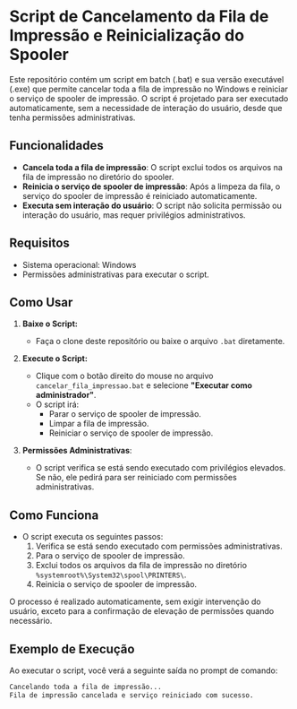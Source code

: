 # Script de Cancelamento da Fila de Impressão e Reinicialização do Spooler

Este repositório contém um script em batch (.bat) e sua versão executável (.exe) que permite cancelar toda a fila de impressão no Windows e reiniciar o serviço de spooler de impressão. O script é projetado para ser executado automaticamente, sem a necessidade de interação do usuário, desde que tenha permissões administrativas.

## Funcionalidades

- **Cancela toda a fila de impressão**: O script exclui todos os arquivos na fila de impressão no diretório do spooler.
- **Reinicia o serviço de spooler de impressão**: Após a limpeza da fila, o serviço do spooler de impressão é reiniciado automaticamente.
- **Executa sem interação do usuário**: O script não solicita permissão ou interação do usuário, mas requer privilégios administrativos.

## Requisitos

- Sistema operacional: Windows
- Permissões administrativas para executar o script.

## Como Usar

1. **Baixe o Script:**
   - Faça o clone deste repositório ou baixe o arquivo `.bat` diretamente.

2. **Execute o Script:**
   - Clique com o botão direito do mouse no arquivo `cancelar_fila_impressao.bat` e selecione **"Executar como administrador"**.
   - O script irá:
     - Parar o serviço de spooler de impressão.
     - Limpar a fila de impressão.
     - Reiniciar o serviço de spooler de impressão.

3. **Permissões Administrativas**:
   - O script verifica se está sendo executado com privilégios elevados. Se não, ele pedirá para ser reiniciado com permissões administrativas.

## Como Funciona

- O script executa os seguintes passos:
  1. Verifica se está sendo executado com permissões administrativas.
  2. Para o serviço de spooler de impressão.
  3. Exclui todos os arquivos da fila de impressão no diretório `%systemroot%\System32\spool\PRINTERS\`.
  4. Reinicia o serviço de spooler de impressão.

O processo é realizado automaticamente, sem exigir intervenção do usuário, exceto para a confirmação de elevação de permissões quando necessário.

## Exemplo de Execução

Ao executar o script, você verá a seguinte saída no prompt de comando:

```bash
Cancelando toda a fila de impressão...
Fila de impressão cancelada e serviço reiniciado com sucesso.
